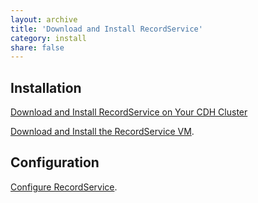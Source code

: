 ```yaml
---
layout: archive
title: 'Download and Install RecordService'
category: install
share: false
---
```


## Installation

[Download and Install RecordService on Your CDH Cluster]({{site.baseurl}}/installOnCluster.html)

[Download and Install the RecordService VM]({{site.baseurl}}/vm.html).

## Configuration

[Configure RecordService]({{site.baseurl}}/rsConfig.html).
    
